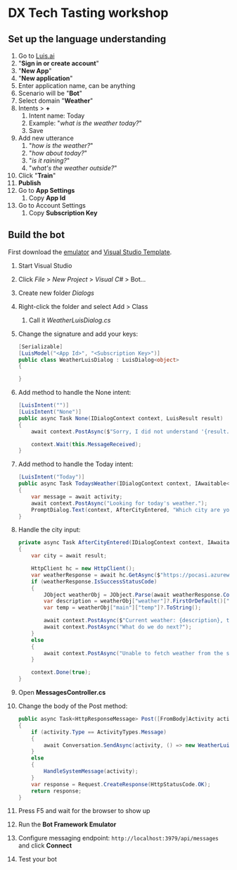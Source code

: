 # DX Tech Tasting workshop

## Set up the language understanding

1. Go to [Luis.ai](Luis.ai)
2. "**Sign in or create account**"
3. "**New App**"
4. "**New application**"
5. Enter application name, can be anything
6. Scenario will be "**Bot**"
7. Select domain "**Weather**"
8. Intents > **+**
   1. Intent name: Today
   2. Example: "*what is the weather today?*"
   3. Save
9. Add new utterance
   1. "*how is the weather?*"
   2. "*how about today?*"
   3. "*is it raining?*"
   4. "*what's the weather outside?*"
10. Click "**Train**"
11. **Publish**
12. Go to **App Settings**
    1. Copy **App Id**
13. Go to Account Settings
    1. Copy **Subscription Key**

## Build the bot

First download the [emulator](https://emulator.botframework.com/) and [Visual Studio Template](http://aka.ms/bf-bc-vstemplate).

1. Start Visual Studio
2. Click *File* > *New Project* > *Visual C#* > Bot...
3. Create new folder *Dialogs*
4. Right-click the folder and select Add > Class
   1. Call it *WeatherLuisDialog.cs*
5. Change the signature and add your keys:

	```c#
	[Serializable]
	[LuisModel("<App Id>", "<Subscription Key>")]
	public class WeatherLuisDialog : LuisDialog<object>
	{

	}
	```

6. Add method to handle the None intent:

	```c#
	[LuisIntent("")]
	[LuisIntent("None")]
	public async Task None(IDialogContext context, LuisResult result)
	{
		await context.PostAsync($"Sorry, I did not understand '{result.Query}'.");

		context.Wait(this.MessageReceived);
	}
	```

7. Add method to handle the Today intent:

	```c#
	[LuisIntent("Today")]
	public async Task TodaysWeather(IDialogContext context, IAwaitable<IMessageActivity> activity, LuisResult result)
	{
		var message = await activity;
		await context.PostAsync("Looking for today's weather.");
		PromptDialog.Text(context, AfterCityEntered, "Which city are you interested in?");
	}
	```

8. Handle the city input:

	```c#
	private async Task AfterCityEntered(IDialogContext context, IAwaitable<string> result)
	{
		var city = await result;

		HttpClient hc = new HttpClient();
		var weatherResponse = await hc.GetAsync($"https://pocasi.azurewebsites.net/api/Current?		code=HD4sWFPXI67rlSWH7far1lPKTT48hGCzRdtaN2WC7K/qKU6tds7HSg==&city={city}");
		if (weatherResponse.IsSuccessStatusCode)
		{
			JObject weatherObj = JObject.Parse(await weatherResponse.Content.ReadAsStringAsync());
			var description = weatherObj["weather"]?.FirstOrDefault()["description"]?.ToString();
			var temp = weatherObj["main"]["temp"]?.ToString();

			await context.PostAsync($"Current weather: {description}, temperature: {temp} °C");
			await context.PostAsync("What do we do next?");
		}
		else
		{
			await context.PostAsync("Unable to fetch weather from the service. Try again later.");
		}

		context.Done(true);
	}
	```

9. Open **MessagesController.cs**
10. Change the body of the Post method:

	```c#
	public async Task<HttpResponseMessage> Post([FromBody]Activity activity)
	{
		if (activity.Type == ActivityTypes.Message)
		{
			await Conversation.SendAsync(activity, () => new WeatherLuisDialog());
		}
		else
		{
			HandleSystemMessage(activity);
		}
		var response = Request.CreateResponse(HttpStatusCode.OK);
		return response;
	}
	```

9. Press F5 and wait for the browser to show up
10. Run the **Bot Framework Emulator**
11. Configure messaging endpoint: `http://localhost:3979/api/messages` and click **Connect**
12. Test your bot
